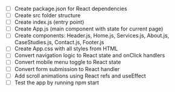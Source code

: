 - [ ] Create package.json for React dependencies
- [ ] Create src folder structure
- [ ] Create index.js (entry point)
- [ ] Create App.js (main component with state for current page)
- [ ] Create components: Header.js, Home.js, Services.js, About.js, CaseStudies.js, Contact.js, Footer.js
- [ ] Create App.css with all styles from HTML
- [ ] Convert navigation logic to React state and onClick handlers
- [ ] Convert mobile menu toggle to React state
- [ ] Convert form submission to React handler
- [ ] Add scroll animations using React refs and useEffect
- [ ] Test the app by running npm start
